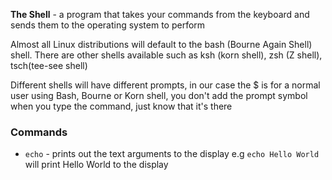 **The Shell** - a program that takes your commands from the keyboard and sends them to the operating system to perform

Almost all Linux distributions will default to the bash (Bourne Again Shell) shell. There are other shells available such as ksh (korn shell), zsh (Z shell), tsch(tee-see shell)

Different shells will have different prompts, in our case the $ is for a normal user using Bash, Bourne or Korn shell, you don't add the prompt symbol when you type the command, just know that it's there

### Commands

- `echo` - prints out the text arguments to the display e.g `echo Hello World` will print Hello World to the display